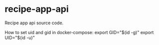 # recipe-app-api
Recipe app api source code.



How to set uid and gid in docker-compose:
export GID="$(id -g)"
export UID="$(id -u)"
